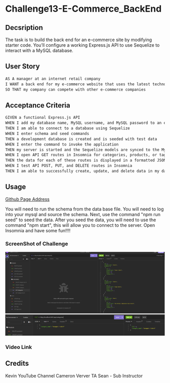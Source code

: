 # Challenge13-E-Commerce_BackEnd

## Decsription
The task is to build the back end for an e-commerce site by modifying starter code. You’ll configure a working Express.js API to use Sequelize to interact with a MySQL database.

## User Story

```md
AS A manager at an internet retail company
I WANT a back end for my e-commerce website that uses the latest technologies
SO THAT my company can compete with other e-commerce companies
```

## Acceptance Criteria

```md
GIVEN a functional Express.js API
WHEN I add my database name, MySQL username, and MySQL password to an environment variable file
THEN I am able to connect to a database using Sequelize
WHEN I enter schema and seed commands
THEN a development database is created and is seeded with test data
WHEN I enter the command to invoke the application
THEN my server is started and the Sequelize models are synced to the MySQL database
WHEN I open API GET routes in Insomnia for categories, products, or tags
THEN the data for each of these routes is displayed in a formatted JSON
WHEN I test API POST, PUT, and DELETE routes in Insomnia
THEN I am able to successfully create, update, and delete data in my database
```
## Usage
[Github Page Address](https://github.com/TonyWorldChanger/Challenge13-E-Commerce_BackEnd)

You will need to run the schema from the data base file. You will need to log into your mysql and source the schema. Next, use the command "npm run seed" to seed the data. After you seed the data, you will need to use the command "npm start", this will allow you to connect to the server. Open Insomnia and have some fun!!!!

### ScreenShot of Challenge
![Challenge13](assets/Category-GET-IMAGE.PNG)
![Challenge13](assets/Category-POST-IMAGE.PNG)

### Video Link



## Credits
Kevin YouTube Channel
Cameron Verver TA
Sean - Sub Instructor